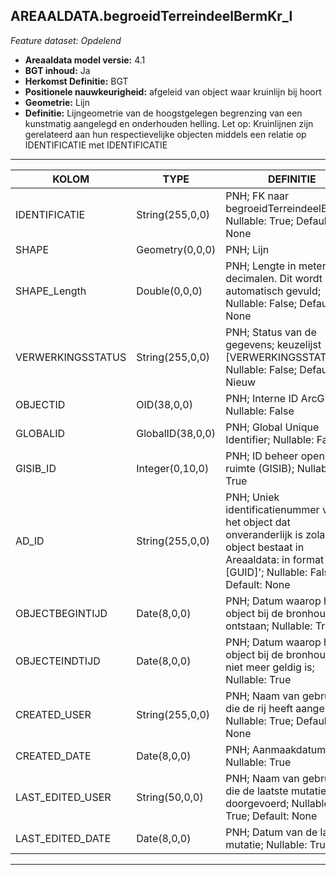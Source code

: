 ## AREAALDATA.begroeidTerreindeelBermKr_l

*Feature dataset: Opdelend*


* __Areaaldata model versie:__ 4.1
* __BGT inhoud:__ Ja
* __Herkomst Definitie:__ BGT
* __Positionele nauwkeurigheid:__ afgeleid van object waar kruinlijn bij hoort
* __Geometrie:__ Lijn
* __Definitie:__  Lijngeometrie van de hoogstgelegen begrenzing van een kunstmatig aangelegd en onderhouden helling. Let op: Kruinlijnen zijn gerelateerd aan hun respectievelijke objecten middels een relatie op IDENTIFICATIE met IDENTIFICATIE

***

|KOLOM                               |TYPE          	        |DEFINITIE|
|------                          	 |----          	        |-----    |
|IDENTIFICATIE                       |String(255,0,0)           |PNH; FK naar begroeidTerreindeelBerm_v; Nullable: True; Default: None|
|SHAPE                               |Geometry(0,0,0)           |PNH; Lijn|
|SHAPE_Length                        |Double(0,0,0)             |PNH; Lengte in meters, 5 decimalen. Dit wordt automatisch gevuld; Nullable: False; Default: None|
|VERWERKINGSSTATUS                   |String(255,0,0)           |PNH; Status van de gegevens; keuzelijst [VERWERKINGSSTATUS]; Nullable: False; Default: Nieuw|
|OBJECTID                            |OID(38,0,0)               |PNH; Interne ID ArcGIS; Nullable: False|
|GLOBALID                            |GlobalID(38,0,0)          |PNH; Global Unique Identifier; Nullable: False|
|GISIB_ID                            |Integer(0,10,0)           |PNH; ID beheer openbare ruimte (GISIB); Nullable: True|
|AD_ID                               |String(255,0,0)           |PNH; Uniek identificatienummer voor het object dat onveranderlijk is zolang het object bestaat in Areaaldata: in format 'AD.[GUID]'; Nullable: False; Default: None|
|OBJECTBEGINTIJD                     |Date(8,0,0)               |PNH; Datum waarop het object bij de bronhouder is ontstaan; Nullable: True|
|OBJECTEINDTIJD                      |Date(8,0,0)               |PNH; Datum waarop het object bij de bronhouder niet meer geldig is; Nullable: True|
|CREATED_USER                        |String(255,0,0)           |PNH; Naam van gebruiker die de rij heeft aangemaakt; Nullable: True; Default: None|
|CREATED_DATE                        |Date(8,0,0)               |PNH; Aanmaakdatum; Nullable: True|
|LAST_EDITED_USER                    |String(50,0,0)            |PNH; Naam van gebruiker die de laatste mutatie heeft doorgevoerd; Nullable: True; Default: None|
|LAST_EDITED_DATE                    |Date(8,0,0)               |PNH; Datum van de laatste mutatie; Nullable: True|


***
